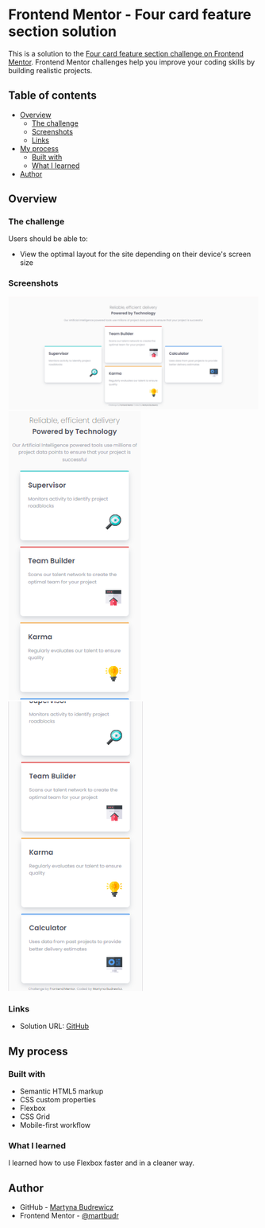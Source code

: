 # Frontend Mentor - Four card feature section solution

This is a solution to the [Four card feature section challenge on Frontend Mentor](https://www.frontendmentor.io/challenges/four-card-feature-section-weK1eFYK). Frontend Mentor challenges help you improve your coding skills by building realistic projects. 

## Table of contents

- [Overview](#overview)
  - [The challenge](#the-challenge)
  - [Screenshots](#screenshots)
  - [Links](#links)
- [My process](#my-process)
  - [Built with](#built-with)
  - [What I learned](#what-i-learned)
- [Author](#author)

## Overview

### The challenge

Users should be able to:

- View the optimal layout for the site depending on their device's screen size

### Screenshots

![Desktop](./screenshots/desktop.png)
![Mobile 1](./screenshots/mobile1.png)
![Mobile 2](./screenshots/mobile2.png)

### Links

- Solution URL: [GitHub]()

## My process

### Built with

- Semantic HTML5 markup
- CSS custom properties
- Flexbox
- CSS Grid
- Mobile-first workflow

### What I learned

I learned how to use Flexbox faster and in a cleaner way.

## Author

- GitHub - [Martyna Budrewicz](https://github.com/martbudr)
- Frontend Mentor - [@martbudr](https://www.frontendmentor.io/profile/martbudr)